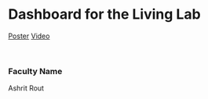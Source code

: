 # Dashboard for the Living Lab

[Poster](02.%20Dashboard%20for%20the%20Living%20Lab.pdf)
[Video](https://youtu.be/kMz978bT3RE)

<br>


### Faculty Name

Ashrit Rout
